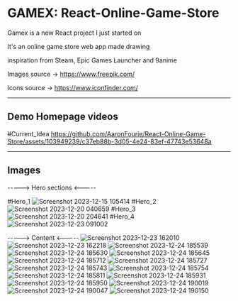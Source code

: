 # GAMEX: React-Online-Game-Store

Gamex is a new React project I just started on

It's an online game store web app made drawing 

inspiration from Steam, Epic Games Launcher and 9anime

Images source -> https://www.freepik.com/

Icons source -> https://www.iconfinder.com/

-------------------------------------------------------------
Demo Homepage videos
--------------------

#Current_Idea
https://github.com/AaronFourie/React-Online-Game-Store/assets/103949239/c37eb88b-3d05-4e24-83ef-47743e53648a

-------------------------------------------------------------------------------------------------------------
Images
------

-----> Hero sections <-----

#Hero_1
![Screenshot 2023-12-15 105414](https://github.com/AaronFourie/React-Online-Game-Store/assets/103949239/de32f781-d952-4440-acb6-8c623039adbe "Hero 1")
#Hero_2
![Screenshot 2023-12-20 040659](https://github.com/AaronFourie/React-Online-Game-Store/assets/103949239/c06c314a-f795-4785-8043-3eb7ae5ba3d9 "Hero 2")
#Hero_3
![Screenshot 2023-12-20 204641](https://github.com/AaronFourie/React-Online-Game-Store/assets/103949239/7205ebfb-6b03-411e-ab62-c91a3699a49d "Hero 3")
#Hero_4
![Screenshot 2023-12-23 091002](https://github.com/AaronFourie/React-Online-Game-Store/assets/103949239/afc17d8b-470f-4d07-8bdf-0d6abd4fc909)

-----> Content <-----
![Screenshot 2023-12-23 162010](https://github.com/AaronFourie/React-Online-Game-Store/assets/103949239/dd80e301-f94c-4443-8acf-e540594e42da)
![Screenshot 2023-12-23 162218](https://github.com/AaronFourie/React-Online-Game-Store/assets/103949239/b1b43e36-01be-4041-a95b-097d323552fb)
![Screenshot 2023-12-24 185539](https://github.com/AaronFourie/React-Online-Game-Store/assets/103949239/1dfa2130-0372-4276-8861-2b7e466c4637)
![Screenshot 2023-12-24 185630](https://github.com/AaronFourie/React-Online-Game-Store/assets/103949239/b09a0738-f861-4193-aa1b-9195a8e4624e)
![Screenshot 2023-12-24 185645](https://github.com/AaronFourie/React-Online-Game-Store/assets/103949239/eedde40c-49ab-4b73-9beb-46005afe0a15)
![Screenshot 2023-12-24 185712](https://github.com/AaronFourie/React-Online-Game-Store/assets/103949239/b8449ff1-e426-4397-bcbc-5080dfeed925)
![Screenshot 2023-12-24 185727](https://github.com/AaronFourie/React-Online-Game-Store/assets/103949239/97cee8c2-89f1-4fbc-9f72-01ebca1adef6)
![Screenshot 2023-12-24 185743](https://github.com/AaronFourie/React-Online-Game-Store/assets/103949239/2bef084c-613c-42da-a585-a973c0fe7dbd)
![Screenshot 2023-12-24 185754](https://github.com/AaronFourie/React-Online-Game-Store/assets/103949239/4b73f901-58f3-452c-9137-68ede187f411)
![Screenshot 2023-12-24 185811](https://github.com/AaronFourie/React-Online-Game-Store/assets/103949239/29ba29d4-92cc-488a-a1c3-f613accf0dd9)
![Screenshot 2023-12-24 185931](https://github.com/AaronFourie/React-Online-Game-Store/assets/103949239/ebeafc0e-c333-4211-9a2e-bc4527e7ee9d)
![Screenshot 2023-12-24 185950](https://github.com/AaronFourie/React-Online-Game-Store/assets/103949239/d0c45489-f827-41f7-95ef-5ef1b4dae37c)
![Screenshot 2023-12-24 190019](https://github.com/AaronFourie/React-Online-Game-Store/assets/103949239/63e0a6cf-fd1b-41c0-acb4-d2695b9abc8e)
![Screenshot 2023-12-24 190047](https://github.com/AaronFourie/React-Online-Game-Store/assets/103949239/afcdd7b2-5131-402e-adbd-0e994dd0d298)
![Screenshot 2023-12-24 190150](https://github.com/AaronFourie/React-Online-Game-Store/assets/103949239/d2b4cb61-2dd5-4123-99b4-3a4790a6933d)

